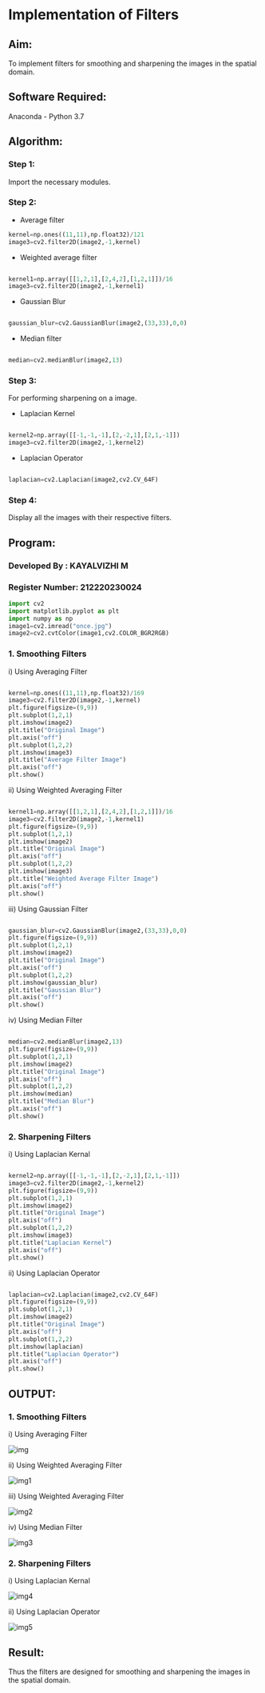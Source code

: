 # Implementation of Filters
## Aim:
To implement filters for smoothing and sharpening the images in the spatial domain.

## Software Required:
Anaconda - Python 3.7

## Algorithm:

### Step 1:

Import the necessary modules.

### Step 2:

- Average filter
```python
kernel=np.ones((11,11),np.float32)/121
image3=cv2.filter2D(image2,-1,kernel)
```
- Weighted average filter
```python

kernel1=np.array([[1,2,1],[2,4,2],[1,2,1]])/16
image3=cv2.filter2D(image2,-1,kernel1)

```
- Gaussian Blur
```python

gaussian_blur=cv2.GaussianBlur(image2,(33,33),0,0)

```
- Median filter
```python

median=cv2.medianBlur(image2,13)

```
### Step 3:

For performing sharpening on a image.

- Laplacian Kernel
 ```python
 
kernel2=np.array([[-1,-1,-1],[2,-2,1],[2,1,-1]])
image3=cv2.filter2D(image2,-1,kernel2)

```
- Laplacian Operator
```python

laplacian=cv2.Laplacian(image2,cv2.CV_64F)

```
### Step 4:

Display all the images with their respective filters.

## Program:
### Developed By   : KAYALVIZHI M
### Register Number: 212220230024
```python
import cv2
import matplotlib.pyplot as plt
import numpy as np
image1=cv2.imread("once.jpg")
image2=cv2.cvtColor(image1,cv2.COLOR_BGR2RGB)
```
### 1. Smoothing Filters

i) Using Averaging Filter
```Python

kernel=np.ones((11,11),np.float32)/169
image3=cv2.filter2D(image2,-1,kernel)
plt.figure(figsize=(9,9))
plt.subplot(1,2,1)
plt.imshow(image2)
plt.title("Original Image")
plt.axis("off")
plt.subplot(1,2,2)
plt.imshow(image3)
plt.title("Average Filter Image")
plt.axis("off")
plt.show()

```
ii) Using Weighted Averaging Filter
```Python

kernel1=np.array([[1,2,1],[2,4,2],[1,2,1]])/16
image3=cv2.filter2D(image2,-1,kernel1)
plt.figure(figsize=(9,9))
plt.subplot(1,2,1)
plt.imshow(image2)
plt.title("Original Image")
plt.axis("off")
plt.subplot(1,2,2)
plt.imshow(image3)
plt.title("Weighted Average Filter Image")
plt.axis("off")
plt.show()

```
iii) Using Gaussian Filter
```Python

gaussian_blur=cv2.GaussianBlur(image2,(33,33),0,0)
plt.figure(figsize=(9,9))
plt.subplot(1,2,1)
plt.imshow(image2)
plt.title("Original Image")
plt.axis("off")
plt.subplot(1,2,2)
plt.imshow(gaussian_blur)
plt.title("Gaussian Blur")
plt.axis("off")
plt.show()

```

iv) Using Median Filter
```Python

median=cv2.medianBlur(image2,13)
plt.figure(figsize=(9,9))
plt.subplot(1,2,1)
plt.imshow(image2)
plt.title("Original Image")
plt.axis("off")
plt.subplot(1,2,2)
plt.imshow(median)
plt.title("Median Blur")
plt.axis("off")
plt.show()

```

### 2. Sharpening Filters
i) Using Laplacian Kernal
```Python

kernel2=np.array([[-1,-1,-1],[2,-2,1],[2,1,-1]])
image3=cv2.filter2D(image2,-1,kernel2)
plt.figure(figsize=(9,9))
plt.subplot(1,2,1)
plt.imshow(image2)
plt.title("Original Image")
plt.axis("off")
plt.subplot(1,2,2)
plt.imshow(image3)
plt.title("Laplacian Kernel")
plt.axis("off")
plt.show()

```
ii) Using Laplacian Operator
```Python

laplacian=cv2.Laplacian(image2,cv2.CV_64F)
plt.figure(figsize=(9,9))
plt.subplot(1,2,1)
plt.imshow(image2)
plt.title("Original Image")
plt.axis("off")
plt.subplot(1,2,2)
plt.imshow(laplacian)
plt.title("Laplacian Operator")
plt.axis("off")
plt.show()

```

## OUTPUT:
### 1. Smoothing Filters
i) Using Averaging Filter

![img](https://user-images.githubusercontent.com/75413726/167181267-0dc4d9be-f76f-4913-a782-4a1376ac3f91.jpg)

ii) Using Weighted Averaging Filter

![img1](https://user-images.githubusercontent.com/75413726/167181324-8a11e3d0-b6e0-4836-8bb8-101e4c60f47a.jpg)

iii) Using Weighted Averaging Filter

![img2](https://user-images.githubusercontent.com/75413726/167181362-b7733cd7-54c1-44ed-b758-e3f7e5a4bf9a.jpg)

iv) Using Median Filter

![img3](https://user-images.githubusercontent.com/75413726/167181420-05959387-8241-4e7c-a282-34aa28248474.jpg)

### 2. Sharpening Filters
i) Using Laplacian Kernal

![img4](https://user-images.githubusercontent.com/75413726/167181465-9c3a30a9-3997-4cb8-8085-38cb6f4f4991.jpg)

ii) Using Laplacian Operator

![img5](https://user-images.githubusercontent.com/75413726/167181499-5f411202-467b-440a-8542-9caaebd6fb79.jpg)

## Result:
Thus the filters are designed for smoothing and sharpening the images in the spatial domain.
